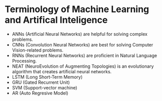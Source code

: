 # Terminology of Machine Learning and Artifical Inteligence
*  ANNs (Artificial Neural Networks) are helpful for solving complex problems.
*  CNNs (Convolution Neural Networks) are best for solving Computer Vision-related problems.
*  RNNs (Recurrent Neural Networks) are proficient in Natural Language Processing.
*  NEAT (NeuroEvolution of Augmenting Topologies) is an evolutionary algorithm that creates artificial neural networks.
*  LSTM (Long Short-Term Memory)  
*  GRU (Gated Recurrent Unit) 
*  SVM (Support-vector machine)
*  AR (Auto Regresive Model)
